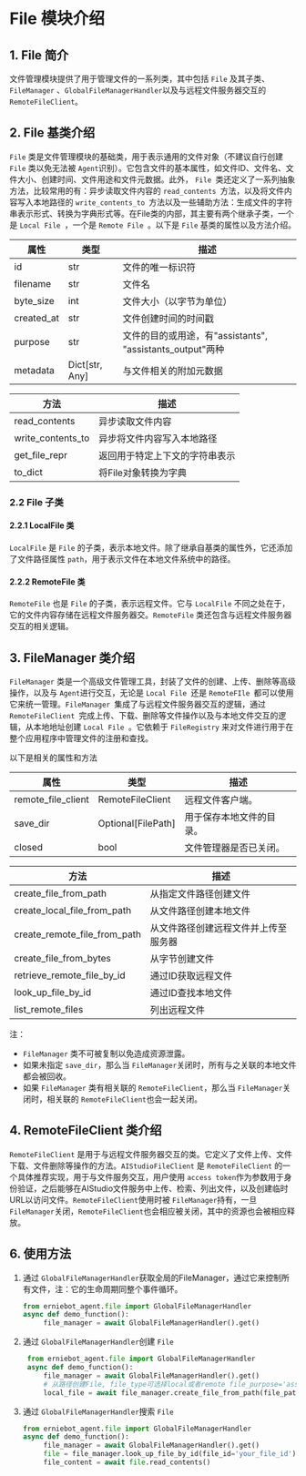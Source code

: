 # File 模块介绍

## 1. File 简介

文件管理模块提供了用于管理文件的一系列类，其中包括 `File` 及其子类、`FileManager` 、`GlobalFileManagerHandler`以及与远程文件服务器交互的  `RemoteFileClient`。

## 2. File 基类介绍

`File` 类是文件管理模块的基础类，用于表示通用的文件对象（不建议自行创建 `File` 类以免无法被 `Agent`识别）。它包含文件的基本属性，如文件ID、文件名、文件大小、创建时间、文件用途和文件元数据。此外， `File `类还定义了一系列抽象方法，比较常用的有：异步读取文件内容的 `read_contents `方法，以及将文件内容写入本地路径的 `write_contents_to `方法以及一些辅助方法：生成文件的字符串表示形式、转换为字典形式等。在File类的内部，其主要有两个继承子类，一个是 `Local File `，一个是 `Remote File `。以下是 `File` 基类的属性以及方法介绍。

| 属性       | 类型           | 描述                                                      |
| ---------- | -------------- | --------------------------------------------------------- |
| id         | str            | 文件的唯一标识符                                          |
| filename   | str            | 文件名                                                    |
| byte_size  | int            | 文件大小（以字节为单位）                                  |
| created_at | str            | 文件创建时间的时间戳                                      |
| purpose    | str            | 文件的目的或用途，有"assistants", "assistants_output"两种 |
| metadata   | Dict[str, Any] | 与文件相关的附加元数据                                    |

| 方法              | 描述                           |
| ----------------- | ------------------------------ |
| read_contents     | 异步读取文件内容               |
| write_contents_to | 异步将文件内容写入本地路径     |
| get_file_repr     | 返回用于特定上下文的字符串表示 |
| to_dict           | 将File对象转换为字典           |

### 2.2 File 子类

#### 2.2.1 LocalFile 类

`LocalFile` 是 `File` 的子类，表示本地文件。除了继承自基类的属性外，它还添加了文件路径属性 `path`，用于表示文件在本地文件系统中的路径。

#### 2.2.2 RemoteFile 类

`RemoteFile` 也是 `File` 的子类，表示远程文件。它与 `LocalFile` 不同之处在于，它的文件内容存储在远程文件服务器交。`RemoteFile` 类还包含与远程文件服务器交互的相关逻辑。

## 3. FileManager 类介绍

`FileManager` 类是一个高级文件管理工具，封装了文件的创建、上传、删除等高级操作，以及与 `Agent`进行交互，无论是  `Local File `还是 `RemoteFIle `都可以使用它来统一管理。`FileManager `集成了与远程文件服务器交互的逻辑，通过 `RemoteFileClient `完成上传、下载、删除等文件操作以及与本地文件交互的逻辑，从本地地址创建 `Local File `。它依赖于 `FileRegistry` 来对文件进行用于在整个应用程序中管理文件的注册和查找。

以下是相关的属性和方法

| 属性               | 类型               | 描述                     |
| ------------------ | ------------------ | ------------------------ |
| remote_file_client | RemoteFileClient   | 远程文件客户端。         |
| save_dir           | Optional[FilePath] | 用于保存本地文件的目录。 |
| closed             | bool               | 文件管理器是否已关闭。   |

| 方法                         | 描述                                 |
| ---------------------------- | ------------------------------------ |
| create_file_from_path        | 从指定文件路径创建文件               |
| create_local_file_from_path  | 从文件路径创建本地文件               |
| create_remote_file_from_path | 从文件路径创建远程文件并上传至服务器 |
| create_file_from_bytes       | 从字节创建文件                       |
| retrieve_remote_file_by_id   | 通过ID获取远程文件                   |
| look_up_file_by_id           | 通过ID查找本地文件                   |
| list_remote_files            | 列出远程文件                         |

注：

* `FileManager` 类不可被复制以免造成资源泄露。
* 如果未指定 `save_dir`，那么当 `FileManager`关闭时，所有与之关联的本地文件都会被回收。
* 如果 `FileManager` 类有相关联的 `RemoteFileClient`，那么当 `FileManager`关闭时，相关联的 `RemoteFileClient`也会一起关闭。

## 4. RemoteFileClient 类介绍

`RemoteFileClient` 是用于与远程文件服务器交互的类。它定义了文件上传、文件下载、文件删除等操作的方法。`AIStudioFileClient` 是 `RemoteFileClient` 的一个具体推荐实现，用于与文件服务交互，用户使用 `access token`作为参数用于身份验证，之后能够在AIStudio文件服务中上传、检索、列出文件，以及创建临时URL以访问文件。`RemoteFileClient`使用时被 `FileManager`持有，一旦 `FileManager`关闭，`RemoteFileClient`也会相应被关闭，其中的资源也会被相应释放。

## 6. 使用方法

1. 通过 `GlobalFileManagerHandler`获取全局的FileManager，通过它来控制所有文件，注：它的生命周期同整个事件循环。

   ```python
   from erniebot_agent.file import GlobalFileManagerHandler
   async def demo_function():
        file_manager = await GlobalFileManagerHandler().get()  
   ```
2. 通过 `GlobalFileManagerHandler`创建 `File`

   ```python
    from erniebot_agent.file import GlobalFileManagerHandler
    async def demo_function():
        file_manager = await GlobalFileManagerHandler().get()
        # 从路径创建File, file_type可选择local或者remote file_purpose='assistant'代表用于给LLM输入使用
        local_file = await file_manager.create_file_from_path(file_path='your_path', file_type='local')
   ```
3. 通过 `GlobalFileManagerHandler`搜索 `File`

   ```python
   from erniebot_agent.file import GlobalFileManagerHandler
   async def demo_function():
        file_manager = await GlobalFileManagerHandler().get()
        file = file_manager.look_up_file_by_id(file_id='your_file_id')
        file_content = await file.read_contents()
   ```
